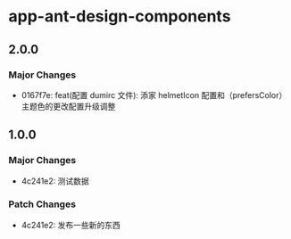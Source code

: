 # app-ant-design-components

## 2.0.0

### Major Changes

- 0167f7e: feat(配置 dumirc 文件): 添家 helmetIcon 配置和（prefersColor）主题色的更改配置升级调整

## 1.0.0

### Major Changes

- 4c241e2: 测试数据

### Patch Changes

- 4c241e2: 发布一些新的东西
